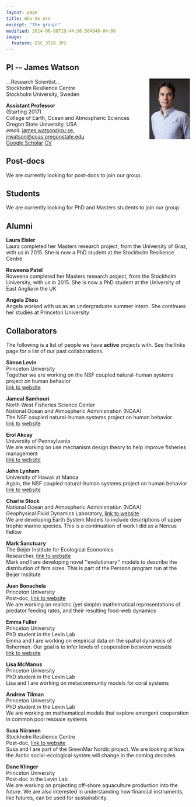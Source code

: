 ```yaml
---
layout: page
title: Who We Are
excerpt: "The group!"
modified: 2014-08-08T19:44:38.564948-04:00
image:
  feature: DSC_3510.JPG
---
```



## PI -- James Watson
<img style="float: right" src="james_watson_lowres_head.jpg" width="22%" />
__Research Scientist__ <br>
Stockholm Resilience Centre <br>
Stockholm University, Sweden

__Assistant Professor__<br>
(Starting 2017)<br>
College of Earth, Ocean and Atmospheric Sciences<br>
Oregon State University, USA<br>
_email:_ james.watson@su.se, jrwatson@coas.oregonstate.edu<br>
[Google Scholar](https://scholar.google.se/citations?user=LHQ0BPkAAAAJ&hl=en)
[CV](http://watsonjr.github.io/people/Watson_CV.pdf)


## Post-docs
We are currently looking for post-docs to join our group.

## Students
We are currently looking for PhD and Masters students to join our group.

## Alumni
__Laura Elsler__<br>
Laura completed her Masters research project, from the University of Graz, with us in 2015. She is now a PhD student at the Stockholm Resilience Centre<br>

__Roweena Patel__<br>
Roweena completed her Masters research project, from the Stockholm University, with us in 2015. She is now a PhD student at the University of East Anglia in the UK<br>

__Angela Zhou__<br>
Angela worked with us as an undergraduate summer intern. She continues her studies at Princeton University<br>


## Collaborators
The following is a list of people we have __active__ projects with. See the links page for a list of our past collaborations.

__Simon Levin__<br>
Princeton University<br>
Together we are working on the NSF coupled natural-human systems project on human behavior<br>
[link to website](http://www.princeton.edu/~slevin/)

__Jameal Samhouri__<br>
North West Fisheries Science Center<br>
National Ocean and Atmospheric Administration (NOAA)<br>
The NSF coupled natural-human systems project on human behavior<br>
[link to website](http://jamealsamhouri.weebly.com/)

__Erol Akcay__<br>
University of Pennsylvania<br>
We are working on use mechanism design theory to help improve fisheries management<br>
[link to website](http://www.bio.upenn.edu/people/erol-akcay)

__John Lynham__<br>
University of Hawaii at Manoa<br>
Again, the NSF coupled natural-human systems project on human behavior<br>
[link to website](http://www2.hawaii.edu/~lynham/Welcome.html)

__Charlie Stock__<br>
National Ocean and Atmospheric Administration (NOAA)<br>
Geophysical Fluid Dynamics Laboratory, [link to website](http://www.gfdl.noaa.gov/charles-stock-homepage)<br>
We are developing Earth System Models to include descriptions of upper trophic marine species. This is a continuation of work I did as a Nereus Fellow

__Mark Sanctuary__<br>
The Beijer Institute for Ecological Economics<br>
Researcher, [link to website](http://www.kva.se/en/contact/Kontakt-sida/?personId=4092)<br>
Mark and I are developing novel ''evolutionary'' models to describe the distribution of firm sizes. This is part of the Persson program run at the Beijer Institute

__Juan Bonachela__<br>
Princeton University<br>
Post-doc, [link to website](http://www.ugr.es/~jabonachela/)<br>
We are working on realistic (yet simple) mathematical representations of predator feeding rates, and their resulting food-web dynamics

__Emma Fuller__<br>
Princeton University<br>
PhD student in the Levin Lab<br>
Emma and I are working on empirical data on the spatial dynamics of fishermen. Our goal is to infer levels of cooperation between vessels<br>
[link to website](http://www.princeton.edu/~efuller/me.html)

__Lisa McManus__<br>
Princeton University<br>
PhD student in the Levin Lab<br>
Lisa and I are working on metacommunity models for coral systems

__Andrew Tilman__<br>
Princeton University<br>
PhD student in the Levin Lab<br>
We are working on mathematical models that explore emergent cooperation in common pool resouce systems

__Susa Niiranen__<br>
Stockholm Resilience Centre<br>
Post-doc, [link to website](http://www.stockholmresilience.org/contact/staff/niiranen.5.7549e4d91267b3b988780002234.html)<br>
Susa and I are part of the GreenMar Nordic project. We are looking at how the Arctic social-ecological system will change in the coming decades

__Dane Klinger__<br>
Princeton University<br>
Post-doc in the Levin Lab<br>
We are working on projecting off-shore aquaculture production into the future. We are also interested in understanding how financial instruments, like futures, can be used for sustainability.



